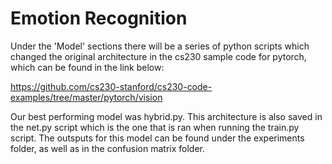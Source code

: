 # Emotion Recognition

Under the 'Model' sections there will be a series of python scripts which changed the original architecture in the cs230 sample code for pytorch, which can be found in the link below:

https://github.com/cs230-stanford/cs230-code-examples/tree/master/pytorch/vision

Our best performing model was hybrid.py. This architecture is also saved in the net.py script which is the one that is ran when running the train.py script. The outsputs for this model can be found under the experiments folder, as well as in the confusion matrix folder.
